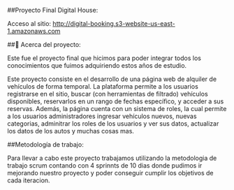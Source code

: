 ##Proyecto Final Digital House:

Acceso al sitio: http://digital-booking.s3-website-us-east-1.amazonaws.com


##📖 Acerca del proyecto:

Este fue el proyecto final que hicimos para poder integrar todos los conocimientos que fuimos adquiriendo estos años de estudio.

Este proyecto consiste en el desarrollo de una página web de alquiler de vehículos de forma temporal. La plataforma permite a los usuarios registrarse en el sitio, buscar (con herramientas de filtrado) vehículos disponibles, reservarlos en un rango de fechas específico, y acceder a sus reservas. Además, la página cuenta con un sistema de roles, la cual permite a los usuarios administradores ingresar vehículos nuevos, nuevas categorias, adminitrar los roles de los usuarios y ver sus datos, actualizar los datos de los autos y muchas cosas mas.

##Metodología de trabajo:

Para llevar a cabo este proyecto trabajamos utilizando la metodologia de trabajo scrum contando con 4 sprinnts de 10 dias donde pudimos ir mejorando nuestro proyecto y poder conseguir cumplir los objetivos de cada iteracion.
